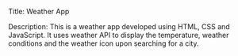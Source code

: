 Title: Weather App

Description: This is a weather app developed using HTML, CSS and JavaScript. It uses weather API to display the temperature, weather conditions and the weather icon upon searching for a city.
 
